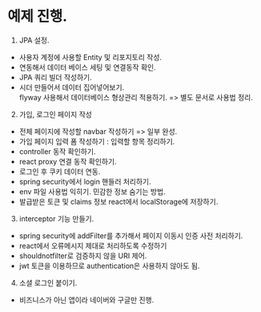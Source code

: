 # 예제 진행.  
  
1. JPA 설정.  
 - 사용자 계정에 사용할 Entity 및 리포지토리 작성.  
 - 연동해서 데이터 베이스 세팅 및 연결동작 확인.  
 - JPA 쿼리 빌더 작성하기.  
 - 시더 만들어서 데이터 집어넣어보기.  
   flyway 사용해서 데이터베이스 형상관리 적용하기. => 별도 문서로 사용법 정리.  

2. 가입, 로그인 페이지 작성  
 - 전체 페이지에 작성할 navbar 작성하기  => 일부 완성.
 - 가입 페이지 입력 폼 작성하기
   : 입력할 항목 정리하기.  
 - controller 동작 확인하기.  
 - react proxy 연결 동작 확인하기.  
 - 로그인 후 쿠키 데이터 연동.
 - spring security에서 login 핸들러 처리하기.
 - env 파일 사용법 익히기. 민감한 정보 숨기는 방법.
 - 발급받은 토큰 및 claims 정보 react에서 localStorage에 저장하기.
 
3. interceptor 기능 만들기.
 - spring security에 addFilter를 추가해서 페이지 이동시 인증 사전 처리하기.
 - react에서 오류메시지 제대로 처리하도록 수정하기 
 - shouldnotfilter로 검증하지 않을 URI 제어.
 - jwt 토큰을 이용하므로 authentication은 사용하지 않아도 됨.

4. 소셜 로그인 붙이기.
 - 비즈니스가 아닌 앱이라 네이버와 구글만 진행.
 